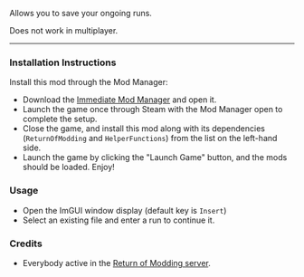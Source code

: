 Allows you to save your ongoing runs.

Does not work in multiplayer.

---

### Installation Instructions

Install this mod through the Mod Manager:
* Download the [Immediate Mod Manager](https://thunderstore.io/c/risk-of-rain-returns/p/ReturnOfModding/ImmediateModManager) and open it.
* Launch the game once through Steam with the Mod Manager open to complete the setup.
* Close the game, and install this mod along with its dependencies (`ReturnOfModding` and `HelperFunctions`) from the list on the left-hand side.
* Launch the game by clicking the "Launch Game" button, and the mods should be loaded. Enjoy!


### Usage
* Open the ImGUI window display (default key is `Insert`)
* Select an existing file and enter a run to continue it.


### Credits
* Everybody active in the [Return of Modding server](https://discord.gg/VjS57cszMq).
